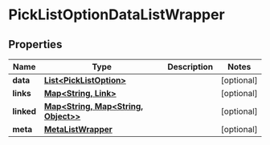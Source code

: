 
# PickListOptionDataListWrapper

## Properties
Name | Type | Description | Notes
------------ | ------------- | ------------- | -------------
**data** | [**List&lt;PickListOption&gt;**](PickListOption.md) |  |  [optional]
**links** | [**Map&lt;String, Link&gt;**](Link.md) |  |  [optional]
**linked** | [**Map&lt;String, Map&lt;String, Object&gt;&gt;**](Map.md) |  |  [optional]
**meta** | [**MetaListWrapper**](MetaListWrapper.md) |  |  [optional]



